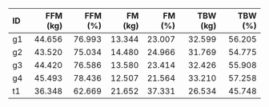 | ID	| FFM (kg)	| FFM (%)	| FM (kg)	| FM (%)	| TBW (kg)	| TBW (%)	|
| :-	| -:	| -:	| -:	| -:	| -:	| -:	|
| g1	| 44.656	| 76.993	| 13.344	| 23.007	| 32.599	| 56.205	|
| g2	| 43.520	| 75.034	| 14.480	| 24.966	| 31.769	| 54.775	|
| g3	| 44.420	| 76.586	| 13.580	| 23.414	| 32.426	| 55.908	|
| g4	| 45.493	| 78.436	| 12.507	| 21.564	| 33.210	| 57.258	|
| t1	| 36.348	| 62.669	| 21.652	| 37.331	| 26.534	| 45.748	|
